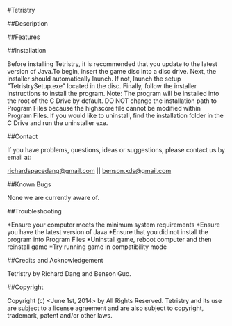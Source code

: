 #Tetristry

##Description

##Features

	
##Installation

Before installing Tetristry, it is recommended that you update to 
the latest version of Java.To begin, insert the game disc into a 
disc drive. Next, the installer should automatically launch.
If not, launch the setup "TetristrySetup.exe" located in the disc.
Finally, follow the installer instructions to install the program. 
Note: The program will be installed into the root of the C Drive 
by default. DO NOT change the installation path to Program Files 
because the highscore file cannot be modified within Program Files.
If you would like to uninstall, find the installation folder in
the C Drive and run the uninstaller exe.

##Contact 

If you have problems, questions, ideas or suggestions, please contact
 us by email at:
 
richardspacedang@gmail.com 	|| 	benson.xds@gmail.com

##Known Bugs
	
None we are currently aware of.

##Troubleshooting

*Ensure your computer meets the minimum system requirements
*Ensure you have the latest version of Java
*Ensure that you did not install the program into Program Files
*Uninstall game, reboot computer and then reinstall game
	*Try running game in compatibility mode
	

##Credits and Acknowledgement

Tetristry by Richard Dang and Benson Guo. 

##Copyright

Copyright (c) <June 1st, 2014> by <RBCS Inc.> All Rights Reserved.
Tetristry and its use are subject to a license agreement and are
also subject to copyright, trademark, patent and/or other laws. 
